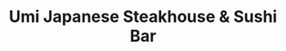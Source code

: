 ---
layout: place
title: "Umi Japanese Steakhouse & Sushi Bar"
permalink: /mississippi/starkville/umi-japanese-steakhouse-sushi-bar.html
stateAbbr: MS
stateName: Mississippi
cityName: Starkville
seo:
  name: "Umi Japanese Steakhouse & Sushi Bar"
  type: Restaurant
  links: null
description: "Umi Japanese Steakhouse & Sushi Bar serves delicious sushi in Starkville, Mississippi. Try fresh Japanese dishes for a great dining experience. "
place_id: ChIJ1U8ce0A1gYgRf7rMvzJc5U8
photos:
  - name: >-
      places/ChIJ1U8ce0A1gYgRf7rMvzJc5U8/photos/AeeoHcKapypY4hmzOVBwr8L0XB-uYxuP4W25b9YdC8Vc1ymS6dUeKCQ5msq6qm_xWRSCv8KYUdvGTiMQvFXKrJDsNedvgRogGo4gzexP8kQbzPxHAg-mnPpBOVBWYEIYpeoAaWBHt0-BK2bNthjlK0b7ryarClfrfR1jptMIPra7zk_yH7GJe_3vzL6EbyO0amVnfTSAnS1X4iVj45mZPRySCzNNUwlN5oj2KCPVEHe_bImoHhsAgICBekQGzn5by5_pPou-4dCzGrnGxCP_hWlsP4fmSjjUKMb6rnJ-ozY5nsF8UQ
    widthPx: 1606
    heightPx: 905
    authorAttributions:
      - displayName: Umi Japanese Steakhouse & Sushi Bar
        uri: https://maps.google.com/maps/contrib/110674781351076764347
        photoUri: >-
          https://lh3.googleusercontent.com/a-/ALV-UjWDRWYVenKd9JCTQLyIsVfXj-bxJntKkMBBp0_afZNWtDwWIbo=s100-p-k-no-mo
    flagContentUri: >-
      https://www.google.com/local/imagery/report/?cb_client=maps_api_places.places_api&image_key=!1e10!2sAF1QipOlj89MgdwQm-GyZ7zfmlnOPJFJZAvJdBTQqi3L&hl=en-US
    googleMapsUri: >-
      https://www.google.com/maps/place//data=!3m4!1e2!3m2!1sAF1QipOlj89MgdwQm-GyZ7zfmlnOPJFJZAvJdBTQqi3L!2e10!4m2!3m1!1s0x888135407b1c4fd5:0x4fe55c32bfccba7f
  - name: >-
      places/ChIJ1U8ce0A1gYgRf7rMvzJc5U8/photos/AeeoHcKoOZsVEaxMHmefs32e8P17WfS_zdvUPybK_FgYNPKzJTSLYoJwQ9h7cfMstscnoyWxMHT-rveOEi5o38hNtgNRfSdQuxLhK6A3arkXlGVS1v__yei1nOJWpGYNLxmM1FgtPmFHS1hQkK8jVT2tYmyoBqpxUdlS7iuO8j2CqWLctg64-k2ucuICqlZABfaxrCAZa-AtmaTwZ3D9ASLl1Nqj9nXWzFjtBYvzUzvo_cNEWdLK7D1N6u0RUlzKVBRx7V7WOYGASfE4Yz1z9pxhyxD8tx6xuHcSSbPM4uYDXBB28w
    widthPx: 3024
    heightPx: 4032
    authorAttributions:
      - displayName: Umi Japanese Steakhouse & Sushi Bar
        uri: https://maps.google.com/maps/contrib/110674781351076764347
        photoUri: >-
          https://lh3.googleusercontent.com/a-/ALV-UjWDRWYVenKd9JCTQLyIsVfXj-bxJntKkMBBp0_afZNWtDwWIbo=s100-p-k-no-mo
    flagContentUri: >-
      https://www.google.com/local/imagery/report/?cb_client=maps_api_places.places_api&image_key=!1e10!2sAF1QipPoA_buEj6E1oDHn8qhUyVWLcuXUEjyxq326PQ_&hl=en-US
    googleMapsUri: >-
      https://www.google.com/maps/place//data=!3m4!1e2!3m2!1sAF1QipPoA_buEj6E1oDHn8qhUyVWLcuXUEjyxq326PQ_!2e10!4m2!3m1!1s0x888135407b1c4fd5:0x4fe55c32bfccba7f
  - name: >-
      places/ChIJ1U8ce0A1gYgRf7rMvzJc5U8/photos/AeeoHcKwnNX9OdK5gcdq3t3_R3pCbZO8EdZkZRYKQMqo84plIIDkPWzCji5-6VzqtV8qwNRgvxDA2JYTNbJ5vZ5ugyaaXf4yc7j4clXxI1ddELIbXbPsEgJ7JcFMxAx53XokHz0iA_kl9naKi2uY7N3Z0vqz581ae4D6vBB8I6GJ8SeLhMT18ww0TZ67EtFonUEVmufKJmSWj-3K3AVKupLQVohrNtMShREq_g6t1GbqoiFAX9wLOqkpBe5IBTk6zHcvjFW-e-TvS4PoAG1PQWcD899uQvgERXXAdef4grL89VMkpwsO4-ygLayWUqGvud4uqRtM84FxAcYmrOj2L40YqJOFieVJ5qOS0ugEgddrxTD_2SsTks8aXW3DKA5BnBwcMxuUxJBw3uVlQjunRsFXWQFi0fpdsmQKw7BULGaNkYVMIA
    widthPx: 3024
    heightPx: 4032
    authorAttributions:
      - displayName: Robin Thomas
        uri: https://maps.google.com/maps/contrib/105187499110661640798
        photoUri: >-
          https://lh3.googleusercontent.com/a-/ALV-UjUjyiyu3kDTC2etwIFLrlSXNnbauKP3EoJ7pgU_eZ7yEiYVr-PttA=s100-p-k-no-mo
    flagContentUri: >-
      https://www.google.com/local/imagery/report/?cb_client=maps_api_places.places_api&image_key=!1e10!2sCIHM0ogKEICAgIC9hszTWA&hl=en-US
    googleMapsUri: >-
      https://www.google.com/maps/place//data=!3m4!1e2!3m2!1sCIHM0ogKEICAgIC9hszTWA!2e10!4m2!3m1!1s0x888135407b1c4fd5:0x4fe55c32bfccba7f
  - name: >-
      places/ChIJ1U8ce0A1gYgRf7rMvzJc5U8/photos/AeeoHcKZk1L3HhHbA8vgE2RBKJWWbGja_42A2Ogy9pwBhxfCHTf3K4niC6N5BLB8CRtFRq6Z4hFMgE_xXkDXQJsCwdPtl_hfDZLqTC4AjGrHElVtKCrlSU6Ev4B2727kEnia8ymKIF-2g6nsRiDqtMY2UPI3NMuVjdD8hzMSRsvA94WbSFezLtXWFRhjeE9q75i3ISA4aio2cWalAjrqWKvZ12WiMAY4EFfGmptCfZlBclR1R3Tym_DRQ8OzmLKiMnfZep8ksyUyDmuIm0Wz5b3oPYkFCN5lhYny1yWsW_ZQTmGQttg5kYqzbiKCJoRlo4sr2C-3DRy7rNi380O0-dC-Lo5iqa9c35QeMLaRgSxKz4XlHCx-9xOpd5Wy16WTQSwBXuYP-8AZQ9UpAijdhpA4Z_ehMMgYnq9GCWTqT5QRPbY4N1JT
    widthPx: 3060
    heightPx: 4080
    authorAttributions:
      - displayName: Belle Zimm
        uri: https://maps.google.com/maps/contrib/103127903378241569238
        photoUri: >-
          https://lh3.googleusercontent.com/a-/ALV-UjXQgGBrxiLtgNapqOhAJQZUxG9f86nkpVsLTUOxKB7rchVejNCedQ=s100-p-k-no-mo
    flagContentUri: >-
      https://www.google.com/local/imagery/report/?cb_client=maps_api_places.places_api&image_key=!1e10!2sCIHM0ogKEICAgIDV-aTOzgE&hl=en-US
    googleMapsUri: >-
      https://www.google.com/maps/place//data=!3m4!1e2!3m2!1sCIHM0ogKEICAgIDV-aTOzgE!2e10!4m2!3m1!1s0x888135407b1c4fd5:0x4fe55c32bfccba7f
  - name: >-
      places/ChIJ1U8ce0A1gYgRf7rMvzJc5U8/photos/AeeoHcKKOkCEBNP36j5oDzAj1INwPaLyQBMhEeV3G1i1qEAu5MIyQ5TApLml3RHW8ltkV-rxOHmzQpKr-CP2Fn39M-HOjDZ6-5tw_NrzcGwFMUcocsC8-j6syDbVnUhXlS7hrBx4pNQDERPo5EkmbNutQsZ5r1qlYayTM485YayIb9dk0Ud45RASOZTHh4RAvKkE3RrylzEzzbAHk3yiVD4qDTcnm9kKdpcE23QQaWyumdqjc6sS_MLm8bJxskHbPxwlWc6kUBMg7VROIGP6H_KyJwqUC2uxnSnXVC8H5buC18Mx4VwQma38dGUE48SeSRgtO9vD7Kqhm9KiM3NwjtJjDoWcHJQRMYrqmej5pQuCyQk6mykVE1uIByJ_Yp5FTkLCR_9pK3NH1kfunpOAaFKYRVLAFgcuxUTxP8GvFOPusMkPs3FkkqraaAqExi-yheq1
    widthPx: 4800
    heightPx: 2701
    authorAttributions:
      - displayName: Eric Krieger
        uri: https://maps.google.com/maps/contrib/111388825722551685801
        photoUri: >-
          https://lh3.googleusercontent.com/a-/ALV-UjUfMr_EAmOegaRaKu5UKi3EMgfwjgZlY7OtLv4btoWk050oVwiu=s100-p-k-no-mo
    flagContentUri: >-
      https://www.google.com/local/imagery/report/?cb_client=maps_api_places.places_api&image_key=!1e10!2sCIABIhAA3ireqT2awWecHcsABgvJ&hl=en-US
    googleMapsUri: >-
      https://www.google.com/maps/place//data=!3m4!1e2!3m2!1sCIABIhAA3ireqT2awWecHcsABgvJ!2e10!4m2!3m1!1s0x888135407b1c4fd5:0x4fe55c32bfccba7f
  - name: >-
      places/ChIJ1U8ce0A1gYgRf7rMvzJc5U8/photos/AeeoHcL2PSwgdePgGn_Fz3BcqoIozhpZkYQDWIc9IGi9QZRlTeLEMcws0b7XcYGxLi85iXZBRHM4W6uEo34Ioz87lEWqWtQrcIFO7ERxRX4DP8NHwf8r7B_KnfvmIwfgbJWTwP5eDXS7O4erQbF209u35YcZJZ_hHvnZACU83sYVIDmFTTbiJgdI0rVsKBCAl-NC0I6dq6vy7bO2PBz5HQmHq-2tYpX1cPyqN9wxsi0hC2CONAOBQR5Hz2gSjMPzuvadNXTeUDc1Qg9inUvxDXxzU8CMapXY66uRdiKbE2UPXSwUlvW7AeGreJd-qcR4FhOysT6K4GONkDx9ogO2dMFgaVpusg_Fdilz81Fg5MysfZRf42vRDBIzkFkEeTCopmBQlDgTbodIGb91y4YNtA0xvXaD95TWtLOq2K17mhNmooBRfg
    widthPx: 3000
    heightPx: 4000
    authorAttributions:
      - displayName: Gabe Hudson
        uri: https://maps.google.com/maps/contrib/114941945542082877493
        photoUri: >-
          https://lh3.googleusercontent.com/a/ACg8ocK6dLLM0-sBBFmTUtj39LikC5SJGdgBXiOgexq_11Span9QOQ=s100-p-k-no-mo
    flagContentUri: >-
      https://www.google.com/local/imagery/report/?cb_client=maps_api_places.places_api&image_key=!1e10!2sCIHM0ogKEICAgIDx943ITQ&hl=en-US
    googleMapsUri: >-
      https://www.google.com/maps/place//data=!3m4!1e2!3m2!1sCIHM0ogKEICAgIDx943ITQ!2e10!4m2!3m1!1s0x888135407b1c4fd5:0x4fe55c32bfccba7f
  - name: >-
      places/ChIJ1U8ce0A1gYgRf7rMvzJc5U8/photos/AeeoHcJV4gK4zODE0ForgLwNk8q12WiMDMF3cPLcqmVv52OdvGVpRV68qOzFxJeiI6JAQMtGvHbuMtulkJT7rOCNnJupYiHblc-jhxj5iICitHnsN72YrbzlJ6ps0Pblc80tULnqyvOoYMF_8vzrSpzJ98I3dzens4jQn-C5u1zcbL8bDe_Ad97OmHw3RyWhrcXV5R1hOjwbH_uM69IA0Ydgvlw-zFahgJvVrohbiIsdCXo5rupwpyPiSUeKcANv0QROY04Rol6cpyj4Sv1nqJwAjo87sRXi1ELsaBNrJre83UZLg5iisWAg29C3V9s7PKBcnzUtKQaOqjWq7-CcJ9jN9qbcFowHqc9_0b6F01bv9KG99kaLQYCa0KKsbtivkfpglRgse5vHTlNxk-sxrcA7KLJV1yeGCKYT9TJzBLj0ZPnsdHvSfsC5MyuviyNSbnGV
    widthPx: 4800
    heightPx: 2701
    authorAttributions:
      - displayName: Eric Krieger
        uri: https://maps.google.com/maps/contrib/111388825722551685801
        photoUri: >-
          https://lh3.googleusercontent.com/a-/ALV-UjUfMr_EAmOegaRaKu5UKi3EMgfwjgZlY7OtLv4btoWk050oVwiu=s100-p-k-no-mo
    flagContentUri: >-
      https://www.google.com/local/imagery/report/?cb_client=maps_api_places.places_api&image_key=!1e10!2sCIABIhAA3jU3Ni9IYmeuY_YACrs1&hl=en-US
    googleMapsUri: >-
      https://www.google.com/maps/place//data=!3m4!1e2!3m2!1sCIABIhAA3jU3Ni9IYmeuY_YACrs1!2e10!4m2!3m1!1s0x888135407b1c4fd5:0x4fe55c32bfccba7f
  - name: >-
      places/ChIJ1U8ce0A1gYgRf7rMvzJc5U8/photos/AeeoHcKsNcfVKHhdoYtEpw9AU4qJ7fRY0zqwCiydSthYTmk1b4PbWSb7QNjh4EBuip30oxA-YgqM3uC_zCEcDSOaKjbk7baeSRoronkSX8_rbmCckJ-ek3dSpz0pGWI6seNmVFbKmrezycNLp-0kCHOVxPDHJY0l8vCDBEkCn-QZmo-Eyk1sJyod5CrcRaDVEkeqMppvYy9ln3WosqNTGpCj-xpfSBR9w4XMEit66lGvdo3Jip_WwlgAeS59RcYQaHAWg7NUqOK3Qqnn2cYjsI8_3RVq_r59M70xCQEcg98urSq0SZS11JSdOF66IrJfxInjlVKQc5anLqxNFzWWMya6WUezmtQJWRyCyH77-eif9auOZpHygD2OMge-uvli826ivWGrH5RfIAUL-ix9H27iekZD1e-SE2dAMIGKUxM36ALyU_8
    widthPx: 4032
    heightPx: 3024
    authorAttributions:
      - displayName: J Shay
        uri: https://maps.google.com/maps/contrib/109433433265685310067
        photoUri: >-
          https://lh3.googleusercontent.com/a-/ALV-UjWuB_TkBtYBSHiHcEAnqnOd2OsOfHgsAtJfPQQIrnthqgc660_v=s100-p-k-no-mo
    flagContentUri: >-
      https://www.google.com/local/imagery/report/?cb_client=maps_api_places.places_api&image_key=!1e10!2sCIHM0ogKEICAgICWxOjXkwE&hl=en-US
    googleMapsUri: >-
      https://www.google.com/maps/place//data=!3m4!1e2!3m2!1sCIHM0ogKEICAgICWxOjXkwE!2e10!4m2!3m1!1s0x888135407b1c4fd5:0x4fe55c32bfccba7f
  - name: >-
      places/ChIJ1U8ce0A1gYgRf7rMvzJc5U8/photos/AeeoHcJ_OY9vzwYfv5tnHKC7PUfDBeXxfrGje88iAqmmKX7IudXwFfon2UHcT_0dCMYWd7dAwiUb2Akb33Xlvpdj6_t2E1ypAPSitBrVMZ0QxEniqkxxcKQv6ns-wudwnZ0UPz5JKG4tYAzL6I-LuN_CRmANJVB9BgghPitaSNvz-fZBTDpKzGalwkgQsIxvNfZR7w3P72mIz8WLRkuDe-MYlG900j2WfHSFxEqC9PXEaInIw_FcXsUqNh1wgk6K7-aNs7qaS9ybqLhrdfvSi9BGinjRarQ83gldunuF1HNZTAux9L_Z22JOkUu3e4cwp_5MtpR72zVpTWUo7yJ39hEKc28QxZbxHCkBMRBTix8ktw-gCOfmsFEfYSRzzb9ucjSVxodciWvJnEu0cVQiKHlipKycnwVgd73DQlzz403DEHV9lmU
    widthPx: 1920
    heightPx: 1080
    authorAttributions:
      - displayName: Angela Washington
        uri: https://maps.google.com/maps/contrib/113790388978240518238
        photoUri: >-
          https://lh3.googleusercontent.com/a-/ALV-UjW1gvT11hp_F4BKz3j0PYgJGUbyLiEg9Z96nmMrh1kxnqjh5dZklg=s100-p-k-no-mo
    flagContentUri: >-
      https://www.google.com/local/imagery/report/?cb_client=maps_api_places.places_api&image_key=!1e10!2sCIHM0ogKEICAgIDE8eHvoQE&hl=en-US
    googleMapsUri: >-
      https://www.google.com/maps/place//data=!3m4!1e2!3m2!1sCIHM0ogKEICAgIDE8eHvoQE!2e10!4m2!3m1!1s0x888135407b1c4fd5:0x4fe55c32bfccba7f
  - name: >-
      places/ChIJ1U8ce0A1gYgRf7rMvzJc5U8/photos/AeeoHcJPkJbRUQsdNBKpsG6WKwPrlzVGqNNcmreqLvLMJiqEEUPovzSrHpX2y7sZIN4GR2dCwLzeQ6FFaWDaRfFg0k03s_3paVc95Vkf86arIn62TCrL9DJVvoPJlQxTfpgHL_O8h0AMwjdcGh45p-Cggn0vqTZmYIhlNqIcIy3z9VzHyWOIdejOBdVYNlH9-rg7nLNu9M0giEKRCqdXQ6f-D4ZiYF3cmC0Zcqf7DCljlcxFlHlO-FJ7_MvI8nkK8GUUV2oKOrhLpQ-E6QBi6fi5TgfvE3qjYIsDQGh739_FXrSw5eWoMn5VTRl_RquHKcjXnFFsguQ64muCTHrOtoOdPxIbXZAcRxcGzMgGcYFNZeervrZ_rrCKby3DgUoDm6xEb8Z_MVs2z7FR2r5nE4NuB695dnV2zK1HtUo2_K_1GUKSBvTr
    widthPx: 4080
    heightPx: 3072
    authorAttributions:
      - displayName: Michael Murphy
        uri: https://maps.google.com/maps/contrib/103326982466344503749
        photoUri: >-
          https://lh3.googleusercontent.com/a/ACg8ocLDkhX4Vc4CSG9spMaFP9ma0Uaa8PlXDvrilfgenUsRDcxEXg=s100-p-k-no-mo
    flagContentUri: >-
      https://www.google.com/local/imagery/report/?cb_client=maps_api_places.places_api&image_key=!1e10!2sCIHM0ogKEICAgICZgdap0wE&hl=en-US
    googleMapsUri: >-
      https://www.google.com/maps/place//data=!3m4!1e2!3m2!1sCIHM0ogKEICAgICZgdap0wE!2e10!4m2!3m1!1s0x888135407b1c4fd5:0x4fe55c32bfccba7f
address: 315 MS-12, Starkville, MS 39759, USA
street: 315 MS-12
city: Starkville
state: MS
zip: '39759'
country: USA
neighborhood: null
latitude: '33.452501'
longitude: '-88.823755'
accessibility_options:
  wheelchairAccessibleParking: true
  wheelchairAccessibleEntrance: true
  wheelchairAccessibleRestroom: true
  wheelchairAccessibleSeating: true
business_status: OPERATIONAL
name: Umi Japanese Steakhouse & Sushi Bar
google_maps_links:
  directionsUri: >-
    https://www.google.com/maps/dir//''/data=!4m7!4m6!1m1!4e2!1m2!1m1!1s0x888135407b1c4fd5:0x4fe55c32bfccba7f!3e0
  placeUri: https://maps.google.com/?cid=5757109071699032703
  writeAReviewUri: >-
    https://www.google.com/maps/place//data=!4m3!3m2!1s0x888135407b1c4fd5:0x4fe55c32bfccba7f!12e1
  reviewsUri: >-
    https://www.google.com/maps/place//data=!4m4!3m3!1s0x888135407b1c4fd5:0x4fe55c32bfccba7f!9m1!1b1
  photosUri: >-
    https://www.google.com/maps/place//data=!4m3!3m2!1s0x888135407b1c4fd5:0x4fe55c32bfccba7f!10e5
primary_type: Japanese Restaurant
opening_hours:
  regular: null
  current: null
secondary_opening_hours:
  regular:
    weekdayDescriptions: null
    type: null
  current:
    weekdayDescriptions: null
    type: null
phone: null
price_level: null
price_range: null
rating: null
rating_count: 0
website: null
reviews: null
parking_options: null
payment_options: null
allow_dogs: null
curbside_pickup: null
delivery: null
dine_in: null
good_for_children: null
good_for_groups: null
good_for_sports: null
live_music: null
menu_for_children: null
outdoor_seating: null
reservable: null
restroom: null
serves_beer: null
serves_breakfast: null
serves_brunch: null
serves_cocktails: null
serves_coffee: null
serves_dinner: null
serves_dessert: null
serves_lunch: null
serves_vegetarian_food: null
serves_wine: null
takeout: null
summary: null

---